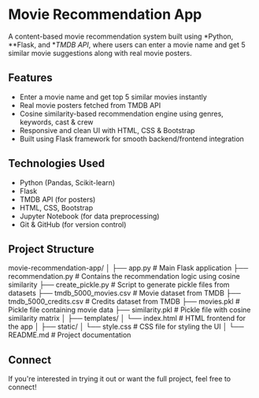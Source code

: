 # Movie Recommendation App
A content-based movie recommendation system built using *Python, **Flask, and **TMDB API*, where users can enter a movie name and get 5 similar movie suggestions along with real movie posters.
## Features
- Enter a movie name and get top 5 similar movies instantly  
- Real movie posters fetched from TMDB API  
- Cosine similarity-based recommendation engine using genres, keywords, cast & crew  
- Responsive and clean UI with HTML, CSS & Bootstrap  
- Built using Flask framework for smooth backend/frontend integration  
## Technologies Used
- Python (Pandas, Scikit-learn)
- Flask
- TMDB API (for posters)
- HTML, CSS, Bootstrap
- Jupyter Notebook (for data preprocessing)
- Git & GitHub (for version control)
## Project Structure
movie-recommendation-app/
│
├── app.py                     # Main Flask application
├── recommendation.py          # Contains the recommendation logic using cosine similarity
├── create_pickle.py           # Script to generate pickle files from datasets
├── tmdb_5000_movies.csv       # Movie dataset from TMDB
├── tmdb_5000_credits.csv      # Credits dataset from TMDB
├── movies.pkl                 # Pickle file containing movie data
├── similarity.pkl             # Pickle file with cosine similarity matrix
│
├── templates/
│   └── index.html             # HTML frontend for the app
│
├── static/
│   └── style.css              # CSS file for styling the UI
│
└── README.md                  # Project documentation
## Connect 
If you're interested in trying it out or want the full project, feel free to connect! 
